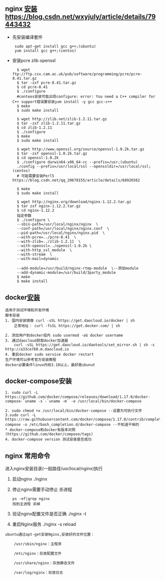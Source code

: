 ##  nginx [安装](https://www.nginx.com/resources/admin-guide/)<https://blog.csdn.net/wxyjuly/article/details/79443432>

*  先安装编译套件

        sudo apt-get install gcc g++;(ubuntu)
        yum install gcc g++;(centos)
        

* 安装pcre zlib openssl

        
        $ wget ftp://ftp.csx.cam.ac.uk/pub/software/programming/pcre/pcre-8.41.tar.gz
        $ tar -zxf pcre-8.41.tar.gz
        $ cd pcre-8.41
        $ ./configure
        #conteos安装可能出现configure: error: You need a C++ compiler for C++ support错误要安装yum install -y gcc gcc-c++
        $ make
        $ sudo make install

        $ wget http://zlib.net/zlib-1.2.11.tar.gz
        $ tar -zxf zlib-1.2.11.tar.gz
        $ cd zlib-1.2.11
        $ ./configure
        $ make
        $ sudo make install

        $ wget http://www.openssl.org/source/openssl-1.0.2k.tar.gz
        $ tar -zxf openssl-1.0.2k.tar.gz
        $ cd openssl-1.0.2k
        $ ./configure darwin64-x86_64-cc --prefix=/usr;(ubuntu)
        ./config --prefix=/usr/local/ssl --openssldir=/usr/local/ssl;(centos)
        # 可能需要安装Perl5 https://blog.csdn.net/qq_20678155/article/details/68926562

        $ make
        $ sudo make install

        $ wget http://nginx.org/download/nginx-1.12.2.tar.gz
        $ tar zxf nginx-1.12.2.tar.gz
        $ cd nginx-1.12.2
        指定参数
        $ ./configure \
        --sbin-path=/usr/local/nginx/nginx  \
        --conf-path=/usr/local/nginx/nginx.conf  \
        --pid-path=/usr/local/nginx/nginx.pid  \
        --with-pcre=../pcre-8.41  \
        --with-zlib=../zlib-1.2.11  \
        --with-openssl=../openssl-1.0.2k \
        --with-http_ssl_module  \
        --with-stream  \
        --with-mail=dynamic  
        
        --add-module=/usr/build/nginx-rtmp-module  \--添加module
        --add-dynamic-module=/usr/build/3party_module
        $ make
        $ make install

## docker[安装](https://docs.docker.com/engine/installation/#supported-platforms)

    适用于测试环境和开发环境 
    脚本安装
    1. 国内安装镜像 curl -sSL https://get.daocloud.io/docker | sh
        正常地址： curl -fsSL https://get.docker.com/ | sh
        
    2. 添加用户到docker组内 sudo usermod -aG docker username
    3. 通过daocloud获取docker加速器
        curl -sSL https://get.daocloud.io/daotools/set_mirror.sh | sh -s http://a33ce760.m.daocloud.io
    4. 重启docker sudo service docker restart
    生产环境可以参考官方安装教程
    docker必要条件linux内核3.10以上，最好是ubunut

## docker-compose安装

    1. sudo curl -L https://github.com/docker/compose/releases/download/1.17.0/docker-compose-`uname -s`-`uname -m` -o /usr/local/bin/docker-compose

    2. sudo chmod +x /usr/local/bin/docker-compose --设置为可执行文件
    3.sudo curl -L https://raw.githubusercontent.com/docker/compose/1.17.0/contrib/completion/bash/docker-compose -o /etc/bash_completion.d/docker-compose --不知道干嘛的
    * docker-compose和docker有版本对照(https://github.com/docker/compose/tags)
    4. docker-compose version 测试安装是否成功

## nginx 常用命令

 进入nginx安装目录(一般路径/usr/local/nginx)执行
 
 1. 启动nginx  ./nginx
 2. 停止nginx需要手动停止 杀进程
        
        ps -ef|grep nginx
        找到主进程 杀掉
3. 验证nginx配置文件是否正确 ./nginx -t  

4. 重启Nginx服务 ./nginx -s reload

```
ubuntu通过apt-get安装Nginx,安装好的文件位置：

    /usr/sbin/nginx：主程序

    /etc/nginx：存放配置文件

    /usr/share/nginx：存放静态文件

    /var/log/nginx：存放日志
```